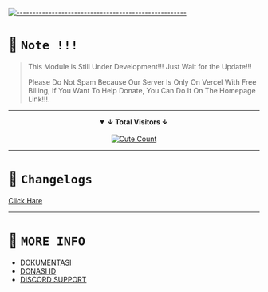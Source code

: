 [![-----------------------------------------------------](https://raw.githubusercontent.com/andreasbm/readme/master/assets/lines/colored.png)](#table-of-contents)

# 🛑 `Note !!!`
> This Module is Still Under Development!!! Just Wait for the Update!!!
> 
> Please Do Not Spam Because Our Server Is Only On Vercel With Free Billing, If You Want To Help Donate, You Can Do It On The Homepage Link!!!.

---------

<details open align="center">
<summary><b>↓ Total Visitors ↓</b></summary>
<br>
<a href="https://www.instagram.com/fatih_frdaus"><img alt="Cute Count" src="https://count.getloli.com/get/@NeofetchNpc?theme=rule34"/></a>
</details>
</div>

---------

# 📍 `Changelogs`
[Click Hare](https://github.com/NSSID/Ness-MODULE/releases/latest)

---------

# 📍 `MORE INFO`
- [DOKUMENTASI](https://github.com/NSSID/Ness-MODULE/wiki/Dokumentasi)
- [DONASI ID](https://saweria.co/YUSUP909)
- [DISCORD SUPPORT](https://discord.gg/y4W3yd5GU5)
